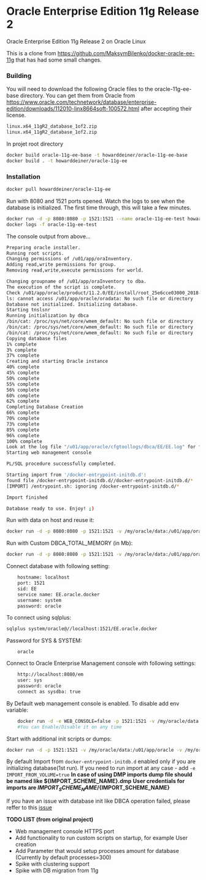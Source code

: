Oracle Enterprise Edition 11g Release 2
============================

Oracle Enterprise Edition 11g Release 2 on Oracle Linux

This is a clone from https://github.com/MaksymBilenko/docker-oracle-ee-11g that has had some small changes.

### Building
You will need to download the following Oracle files to the oracle-11g-ee-base directory.  You can get them from Oracle from https://www.oracle.com/technetwork/database/enterprise-edition/downloads/112010-linx8664soft-100572.html after accepting their license.
```bash
linux.x64_11gR2_database_1of2.zip
linux.x64_11gR2_database_1of2.zip
```
In projet root directory
```bash
docker build oracle-11g-ee-base -t howarddeiner/oracle-11g-ee-base
docker build . -t howarddeiner/oracle-11g-ee
````

### Installation

```bash
docker pull howarddeiner/oracle-11g-ee
```
Run with 8080 and 1521 ports opened.  Watch the logs to see when the database is initialized.  The first time through, this will take a few minutes.
```bash
docker run -d -p 8080:8080 -p 1521:1521 --name oracle-11g-ee-test howarddeiner/oracle-11g-ee 
docker logs -f oracle-11g-ee-test
```
The console output from above...
```bash
Preparing oracle installer.
Running root scripts.
Changing permissions of /u01/app/oraInventory.
Adding read,write permissions for group.
Removing read,write,execute permissions for world.

Changing groupname of /u01/app/oraInventory to dba.
The execution of the script is complete.
Check /u01/app/oracle/product/11.2.0/EE/install/root_25e6cce03000_2018-11-13_16-15-06.log for the output of root script
ls: cannot access /u01/app/oracle/oradata: No such file or directory
Database not initialized. Initializing database.
Starting tnslsnr
Running initialization by dbca
/bin/cat: /proc/sys/net/core/wmem_default: No such file or directory
/bin/cat: /proc/sys/net/core/wmem_default: No such file or directory
/bin/cat: /proc/sys/net/core/wmem_default: No such file or directory
Copying database files
1% complete
3% complete
37% complete
Creating and starting Oracle instance
40% complete
45% complete
50% complete
55% complete
56% complete
60% complete
62% complete
Completing Database Creation
66% complete
70% complete
73% complete
85% complete
96% complete
100% complete
Look at the log file "/u01/app/oracle/cfgtoollogs/dbca/EE/EE.log" for further details.
Starting web management console

PL/SQL procedure successfully completed.

Starting import from '/docker-entrypoint-initdb.d':
found file /docker-entrypoint-initdb.d//docker-entrypoint-initdb.d/*
[IMPORT] /entrypoint.sh: ignoring /docker-entrypoint-initdb.d/*

Import finished

Database ready to use. Enjoy! ;)
```
Run with data on host and reuse it:
```bash
docker run -d -p 8080:8080 -p 1521:1521 -v /my/oracle/data:/u01/app/oracle howarddeiner/oracle-11g-ee
```
Run with Custom DBCA_TOTAL_MEMORY (in Mb):
```bash
docker run -d -p 8080:8080 -p 1521:1521 -v /my/oracle/data:/u01/app/oracle -e DBCA_TOTAL_MEMORY=1024 howarddeiner/oracle-11g-ee
```
Connect database with following setting:
```bash
    hostname: localhost
    port: 1521
    sid: EE
    service name: EE.oracle.docker
    username: system
    password: oracle
```
To connect using sqlplus:
```bash
sqlplus system/oracle@//localhost:1521/EE.oracle.docker
```
Password for SYS & SYSTEM:
```
    oracle
```
Connect to Oracle Enterprise Management console with following settings:
```bash
    http://localhost:8080/em
    user: sys
    password: oracle
    connect as sysdba: true
```
By Default web management console is enabled. To disable add env variable:
```bash
    docker run -d -e WEB_CONSOLE=false -p 1521:1521 -v /my/oracle/data:/u01/app/oracle howarddeiner/oracle-11g-ee
    #You can Enable/Disable it on any time
```
Start with additional init scripts or dumps:
```bash
docker run -d -p 1521:1521 -v /my/oracle/data:/u01/app/oracle -v /my/oracle/init/SCRIPTSorSQL:docker-entrypoint-initdb.d howarddeiner/oracle-11g-ee
```
By default Import from `docker-entrypoint-initdb.d` enabled only if you are initializing database(1st run). If you need to run import at any case - add `-e IMPORT_FROM_VOLUME=true`
**In case of using DMP imports dump file should be named like ${IMPORT_SCHEME_NAME}.dmp**
**User credentials for imports are  ${IMPORT_SCHEME_NAME}/${IMPORT_SCHEME_NAME}**

If you have an issue with database init like DBCA operation failed, please reffer to this [issue](https://github.com/MaksymBilenko/docker-oracle-11g/issues/16)



**TODO LIST (from original project)**
* Web management console HTTPS port
* Add functionality to run custom scripts on startup, for example User creation
* Add Parameter that would setup processes amount for database (Currently by default processes=300)
* Spike with clustering support
* Spike with DB migration from 11g


